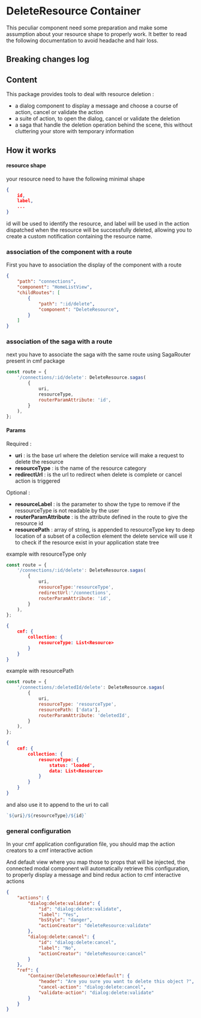 # DeleteResource Container

This peculiar component need some preparation and make some assumption about your resource shape to properly work.
It better to read the following documentation to avoid headache and hair loss.

## Breaking changes log

## Content

This package provides tools to deal with resource deletion :

* a dialog component to display a message and choose a course of action, cancel or validate the action
* a suite of action, to open the dialog, cancel or validate the deletion
* a saga that handle the deletion operation behind the scene, this without cluttering your store with temporary information

## How it works

#### resource shape
your resource need to have the following minimal shape
```json
{
    id,
    label,
    ...
}
```

id will be used to identify the resource, and label will be used in the action dispatched when the resource will be successfully deleted, allowing you to create a custom notification containing the resource name.

### association of the component with a route

First you have to association the display of the component with a route

```JSON
{
    "path": "connections",
    "component": "HomeListView",
    "childRoutes": [
        {
            "path": ":id/delete",
            "component": "DeleteResource",
        }
    ]
}
```

### association of the saga with a route

next you have to associate the saga with the same route using SagaRouter present in cmf package

```javascript
const route = {
	'/connections/:id/delete': DeleteResource.sagas(
        {
            uri,
            resourceType,
            routerParamAttribute: 'id',
        }
    ),
};
```

#### Params

Required :

* **uri** : is the base url where the deletion service will make a request to delete the resource
* **resourceType** : is the name of the resource category
* **redirectUrl** : is the url to redirect when delete is complete or cancel action is triggered

Optional :
* **resourceLabel** : is the parameter to show the type to remove if the ressourceType is not readable by the user
* **routerParamAttribute** : is the attribute defined in the route to give the resource id
* **resourcePath** : array of string, is appended to resourceType key to deep location of a subset of a collection element
the delete service will use it to check if the resource exist in your application state tree

example with resourceType only
```javascript
const route = {
	'/connections/:id/delete': DeleteResource.sagas(
        {
            uri,
            resourceType:'resourceType',
            redirectUrl:'/connections',
            routerParamAttribute: 'id',
        }
    ),
};
```

```JSON
{
    cmf: {
        collection: {
            resourceType: List<Resource>
        }
    }
}
```

example with resourcePath

```javascript
const route = {
	'/connections/:deletedId/delete': DeleteResource.sagas(
        {
            uri,
            resourceType: 'resourceType',
            resourcePath: ['data'],
            routerParamAttribute: 'deletedId',
        }
    ),
};
```

```JSON
{
    cmf: {
        collection: {
            resourceType: {
                status: 'loaded',
                data: List<Resource>
            }
        }
    }
}
```


and also use it to append to the uri to call
```javascript
`${uri}/${resourceType}/${id}`
```

### general configuration
In your cmf application configuration file, you should map the action creators to a cmf interactive action

And default view where you map those to props that will be injected, the connected modal component will automatically retrieve this configuration, to properly display a message and bind redux action to cmf interactive actions

```JSON
{
    "actions": {
        "dialog:delete:validate": {
            "id": "dialog:delete:validate",
            "label": "Yes",
            "bsStyle": "danger",
            "actionCreator": "deleteResource:validate"
        },
        "dialog:delete:cancel": {
            "id": "dialog:delete:cancel",
            "label": "No",
            "actionCreator": "deleteResource:cancel"
        }
    },
    "ref": {
        "Container(DeleteResource)#default": {
            "header": "Are you sure you want to delete this object ?",
            "cancel-action": "dialog:delete:cancel",
            "validate-action": "dialog:delete:validate"
        }
    }
}
```
